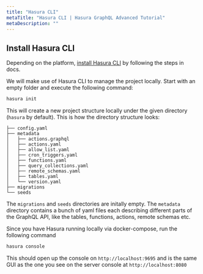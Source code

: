 ```yaml
---
title: "Hasura CLI"
metaTitle: "Hasura CLI | Hasura GraphQL Advanced Tutorial"
metaDescription: ""
---
```


## Install Hasura CLI

Depending on the platform, [install Hasura CLI](https://hasura.io/docs/1.0/graphql/core/hasura-cli/install-hasura-cli.html) by following the steps in docs.

We will make use of Hasura CLI to manage the project locally. Start with an empty folder and execute the following command:

```bash
hasura init
```

This will create a new project structure locally under the given directory (`hasura` by default). This is how the directory structure looks:

```
├── config.yaml
├── metadata
│   ├── actions.graphql
│   ├── actions.yaml
│   ├── allow_list.yaml
│   ├── cron_triggers.yaml
│   ├── functions.yaml
│   ├── query_collections.yaml
│   ├── remote_schemas.yaml
│   ├── tables.yaml
│   └── version.yaml
├── migrations
└── seeds
```

The `migrations` and `seeds` directories are initally empty. The `metadata` directory contains a bunch of yaml files each describing different parts of the GraphQL API, like the tables, functions, actions, remote schemas etc.

Since you have Hasura running locally via docker-compose, run the following command

```bash
hasura console
```

This should open up the console on `http://localhost:9695` and is the same GUI as the one you see on the server console at `http://localhost:8080`
